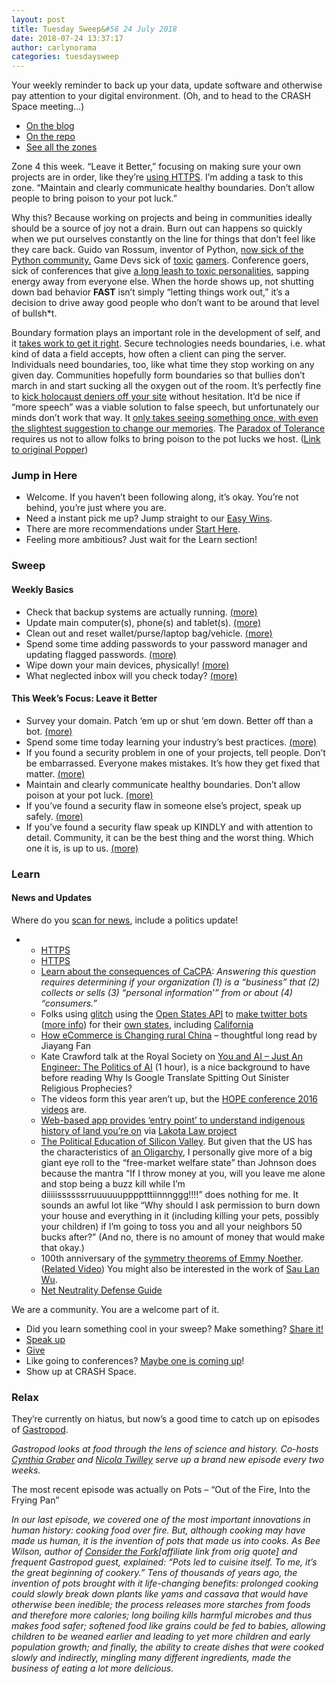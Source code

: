 ```yaml
---
layout: post
title: Tuesday Sweep&#58 24 July 2018
date: 2018-07-24 13:37:17
author: carlynorama
categories: tuesdaysweep
---
```


Your weekly reminder to back up your data, update software and otherwise pay attention to your digital environment. (Oh, and to head to the CRASH Space meeting…)

*   [On the blog](https://blog.crashspace.org/2018/07/tuesday-sweep-24-july-2018/)
*   [On the repo](https://crashspace.github.io/tuesday/tuesdaysweep/2018/07/24/tuesday-sweep.html)
*   [See all the zones](https://crashspace.github.io/tuesday/sweep/)

Zone 4 this week. “Leave it Better,” focusing on making sure your own projects are in order, like they’re [using HTTPS](https://doesmysiteneedhttps.com/). I’m adding a task to this zone. “Maintain and clearly communicate healthy boundaries. Don’t allow people to bring poison to your pot luck.”

Why this? Because working on projects and being in communities ideally should be a source of joy not a drain. Burn out can happens so quickly when we put ourselves constantly on the line for things that don’t feel like they care back. Guido van Rossum, inventor of Python, [now sick of the Python community.](https://mail.python.org/pipermail/python-committers/2018-July/005664.html) Game Devs sick of [toxic](https://www.polygon.com/2018/7/10/17550276/guild-wars-2-arenanet-firings-jessica-price-gamergate) [gamers](https://kotaku.com/game-designer-says-developers-would-be-more-candid-if-g-1818729507). Conference goers, sick of conferences that give [a long leash to toxic personalities](https://medium.com/@nofashathope/statement-no-fascists-at-hope-c6873a64cc94), sapping energy away from everyone else. When the horde shows up, not shutting down bad behavior **FAST** isn’t simply “letting things work out,” it’s a decision to drive away good people who don’t want to be around that level of bullsh*t.

Boundary formation plays an important role in the development of self, and it [takes work to get it right](https://positivepsychologyprogram.com/great-self-care-setting-healthy-boundaries/). Secure technologies needs boundaries, i.e. what kind of data a field accepts, how often a client can ping the server. Individuals need boundaries, too, like what time they stop working on any given day. Communities hopefully form boundaries so that bullies don’t march in and start sucking all the oxygen out of the room. It’s perfectly fine to [kick holocaust deniers off your site](https://slate.com/technology/2018/07/the-askhistorians-subreddit-banned-holocaust-deniers-and-facebook-should-too.html) without hesitation. It’d be nice if “more speech” was a viable solution to false speech, but unfortunately our minds don’t work that way. It [only takes seeing something once, with even the slightest suggestion to change our memories](https://www.vox.com/science-and-health/2018/4/20/17109764/deepfake-ai-false-memory-psychology-mandela-effect). The [Paradox of Tolerance](https://frameshiftconsulting.com/2017/09/10/the-intolerable-speech-rule-the-paradox-of-tolerance-for-tech-companies/) requires us not to allow folks to bring poison to the pot lucks we host. ([Link to original Popper](https://www.goodreads.com/work/quotes/6492090-the-open-society-and-its-enemies))

### Jump in Here

*   Welcome. If you haven’t been following along, it’s okay. You’re not behind, you’re just where you are.
*   Need a instant pick me up? Jump straight to our [Easy Wins](https://crashspace.github.io/tuesday/start/04-pick-an-easy-win.html).
*   There are more recommendations under [Start Here](https://crashspace.github.io/tuesday/start/).
*   Feeling more ambitious? Just wait for the Learn section!

### Sweep

#### Weekly Basics

*   Check that backup systems are actually running. [(more)](https://crashspace.github.io/tuesday/sweep/zone00/backup.html)
*   Update main computer(s), phone(s) and tablet(s). [(more)](https://crashspace.github.io/tuesday/sweep/zone00/update.html)
*   Clean out and reset wallet/purse/laptop bag/vehicle. [(more)](https://crashspace.github.io/tuesday/sweep/zone00/everyday_carry.html)
*   Spend some time adding passwords to your password manager and updating flagged passwords. [(more)](https://crashspace.github.io/tuesday/sweep/zone00/password_manager.html)
*   Wipe down your main devices, physically! [(more)](https://crashspace.github.io/tuesday/sweep/zone00/wipe_down.html)
*   What neglected inbox will you check today? [(more)](https://crashspace.github.io/tuesday/sweep/zone00/neglected_inboxes.html)

#### This Week’s Focus: Leave it Better

*   Survey your domain. Patch ‘em up or shut ‘em down. Better off than a bot. [(more)](https://crashspace.github.io/tuesday/sweep/zone04/survey_domain.html)
*   Spend some time today learning your industry’s best practices. [(more)](https://crashspace.github.io/tuesday/sweep/zone04/follow_best_practices.html)
*   If you found a security problem in one of your projects, tell people. Don’t be embarrassed. Everyone makes mistakes. It’s how they get fixed that matter. [(more)](https://crashspace.github.io/tuesday/sweep/zone04/admit_it.html)
*   Maintain and clearly communicate healthy boundaries. Don’t allow poison at your pot luck. [(more)](https://crashspace.github.io/tuesday/sweep/zone04/boundaries.html)
*   If you’ve found a security flaw in someone else’s project, speak up safely. [(more)](https://crashspace.github.io/tuesday/sweep/zone04/speak_up_safely.html)
*   If you’ve found a security flaw speak up KINDLY and with attention to detail. Community, it can be the best thing and the worst thing. Which one it is, is up to us. [(more)](https://crashspace.github.io/tuesday/sweep/zone04/speak_up_kindly.html)

### Learn

#### News and Updates

Where do you [scan for news](https://crashspace.github.io/tuesday/), include a politics update!

*   *   [HTTPS](https://doesmysiteneedhttps.com/)
    *   [HTTPS](https://citizenlab.ca/2018/03/bad-traffic-sandvines-packetlogic-devices-deploy-government-spyware-turkey-syria/)
    *   [Learn about the consequences of CaCPA](https://iapp.org/news/a/top-five-operational-impacts-of-cacpa-part-1-determining-if-youre-a-business-collecting-or-selling-consumers-personal-information/): _Answering this question requires determining if your organization (1) is a “business” that (2) collects or sells (3) “personal information’” from or about (4) “consumers.”_
    *   Folks using [glitch](https://glitch.com/) using the [Open States API](http://docs.openstates.org/en/latest/api/) to [make twitter bots](https://glitch.com/edit/#!/dull-equinox?path=README.md:1:0) ([more info](https://medium.com/@hello_55455/building-a-state-legislation-bot-a943a70aac51)) for their [own states](https://twitter-laws.glitch.me/), including [California](https://twitter.com/lawscalifornia)
    *   [How eCommerce is Changing rural China](https://www.newyorker.com/magazine/2018/07/23/how-e-commerce-is-transforming-rural-china) – thoughtful long read by Jiayang Fan
    *   Kate Crawford talk at the Royal Society on [You and AI – Just An Engineer: The Politics of AI](https://www.youtube.com/watch?v=HPopJb5aDyA) (1 hour), is a nice background to have before reading Why Is Google Translate Spitting Out Sinister Religious Prophecies?
    *   The videos form this year aren’t up, but the [HOPE conference 2016 videos](https://www.youtube.com/playlist?list=PLcajvRZA8E099SG5JGAaS56NMHPTbuHIV) are.
    *   [Web-based app provides ‘entry point’ to understand indigenous history of land you’re on](https://www.ktoo.org/2018/07/14/web-based-app-provides-entry-point-to-understand-indigenous-history-of-land-youre-on/) via [Lakota Law project](https://twitter.com/lakotalaw)
    *   [The Political Education of Silicon Valley](https://www.wired.com/story/political-education-silicon-valley/). But given that the US has the characteristics of [an Oligarchy](https://www.businessinsider.com/major-study-finds-that-the-us-is-an-oligarchy-2014-4), I personally give more of a big giant eye roll to the “free-market welfare state” than Johnson does because the mantra “If I throw money at you, will you leave me alone and stop being a buzz kill while I’m diiiiissssssrruuuuuupppptttiinnnggg!!!!” does nothing for me. It sounds an awful lot like “Why should I ask permission to burn down your house and everything in it (including killing your pets, possibly your children) if I’m going to toss you and all your neighbors 50 bucks after?” (And no, there is no amount of money that would make that okay.)
    *   100th anniversary of the [symmetry theorems of Emmy Noether](https://www.sciencenews.org/article/emmy-noether-theorem-legacy-physics-math). ([Related Video](https://www.youtube.com/watch?v=Rqfj7n5aSwY)) You might also be interested in the work of [Sau Lan Wu](https://www.wired.com/story/meet-the-woman-who-rocked-particle-physicsthree-times/).
    *   [Net Neutrality Defense Guide](https://www.eff.org/net-neutrality-defense)

We are a community. You are a welcome part of it.

*   Did you learn something cool in your sweep? Make something? [Share it!](https://blog.crashspace.org/2017/05/tuesday-sweep-9-may-2017/)
*   [Speak up](https://blog.crashspace.org/2016/12/one-thing-to-do-today-collect-phone-numbers-for-future-tuesday-sweeps/)
*   [Give](https://blog.crashspace.org/2016/11/one-thing-to-do-today-plan-a-way-to-give-to-the-cause-regularly/)
*   Like going to conferences? [Maybe one is coming up](https://infocon.org/cons/)!
*   Show up at CRASH Space.

### Relax

They’re currently on hiatus, but now’s a good time to catch up on episodes of [Gastropod](https://gastropod.com/).

_Gastropod looks at food through the lens of science and history. Co-hosts [Cynthia Graber](http://www.cynthiagraber.com/home/Welcome.html) and [Nicola Twilley](http://www.ediblegeography.com/) serve up a brand new episode every two weeks._

The most recent episode was actually on Pots – “Out of the Fire, Into the Frying Pan”

_In our last episode, we covered one of the most important innovations in human history: cooking food over fire. But, although cooking may have made us human, it is the invention of pots that made us into cooks. As Bee Wilson, author of [Consider the Fork](https://www.amazon.com/gp/product/0465056970/ref=as_li_tl?ie=UTF8&tag=gastropod-20&camp=1789&creative=9325&linkCode=as2&creativeASIN=0465056970&linkId=3110029496f2ef4e30b2d9745254cfc9)[affiliate link from orig quote] and frequent Gastropod guest, explained: “Pots led to cuisine itself. To me, it’s the great beginning of cookery.” Tens of thousands of years ago, the invention of pots brought with it life-changing benefits: prolonged cooking could slowly break down plants like yams and cassava that would have otherwise been inedible; the process releases more starches from foods and therefore more calories; long boiling kills harmful microbes and thus makes food safer; softened food like grains could be fed to babies, allowing children to be weaned earlier and leading to yet more children and early population growth; and finally, the ability to create dishes that were cooked slowly and indirectly, mingling many different ingredients, made the business of eating a lot more delicious._
